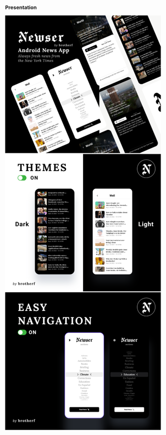 ### Presentation

![This is an image](https://github.com/brotherfolnciy/newser_news_application/blob/master/1.png)
![This is an image](https://github.com/brotherfolnciy/newser_news_application/blob/master/2.png)
![This is an image](https://github.com/brotherfolnciy/newser_news_application/blob/master/3.png)
